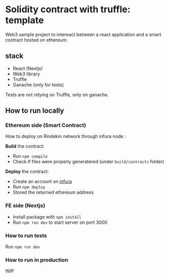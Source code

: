 # Solidity contract with truffle:  template 

Web3 sample project to intereact between a react application and a smart contract hosted on ethereum.

## stack

- React (Nextjs)
- Web3 library
- Truffle
- Ganache (only for tests)

Tests are not relying on Truffle, only on ganache.

## How to run locally

### Ethereum side (Smart Contract)

How to deploy on Rindekin network through infura node :

**Build** the contract:

- Run `npm compile`
- Check if files were properly generatered (under `build/contracts` folder)

**Deploy** the contract:

- Create an account on [infura](https://infura.io/dashboard)
- Run `npm deploy`
- Stored the returned ethereum address


### FE side (Nextjs)

- Install package with `npm install`
- Run `npm run dev` to start server on port 3000 


### How to run tests

Run `npm run dev`

### How to run in production

WIP